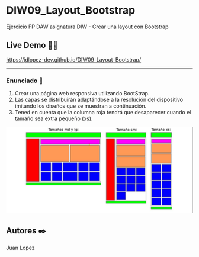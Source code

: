 # DIW09_Layout_Bootstrap
Ejercicio FP DAW asignatura DIW - Crear una layout con Bootstrap

## Live Demo 🐱‍🏍

https://jdlopez-dev.github.io/DIW09_Layout_Bootstrap/

* * *

### Enunciado 🔧

1. Crear una página web responsiva utilizando BootStrap. 
2. Las capas se distribuirán adaptándose a la resolución del dispositivo imitando los diseños
que se muestran a continuación. 
3. Tened en cuenta que la columna roja tendrá que desaparecer cuando el tamaño sea extra pequeño (xs).

![ejemplo](./DIW09_example.jpg)

## Autores ✒️

Juan Lopez
